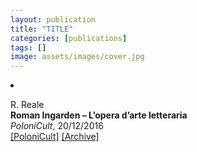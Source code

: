 ```yaml
---
layout: publication
title: "TITLE"
categories: [publications]
tags: []
image: assets/images/cover.jpg
---
```

<!-- Item: TODO -->
<li ><p>
R. Reale<br>
<b>Roman Ingarden – L’opera d’arte letteraria</b><br>
<i>PoloniCult</i>, 20/12/2016
<br />
<a href="https://polonicult.com/roman_ingarden_opera_arte_letteraria/" target="_blank">[PoloniCult]</a>
<a href="https://web.archive.org/web/*/http://polonicult.com/roman_ingarden_opera_arte_letteraria/" target="_blank">[Archive]</a>
</p>
<div id="bib_TODO" class="bibtex noshow">
<pre>
</pre>
</div>
</li>
